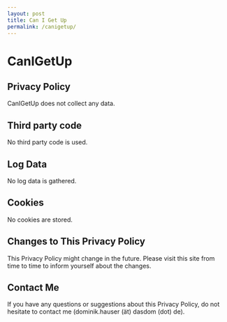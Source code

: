 ```yaml
---
layout: post
title: Can I Get Up
permalink: /canigetup/
---
```


# CanIGetUp

## Privacy Policy

CanIGetUp does not collect any data.

## Third party code

No third party code is used.

## Log Data

No log data is gathered.

## Cookies

No cookies are stored.

## Changes to This Privacy Policy

This Privacy Policy might change in the future. Please visit this site from time to time to inform yourself about the changes.

## Contact Me

If you have any questions or suggestions about this Privacy Policy, do not hesitate to contact me (dominik.hauser (ät) dasdom (dot) de).
